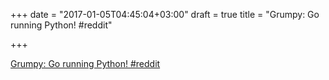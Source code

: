 +++
date = "2017-01-05T04:45:04+03:00"
draft = true
title = "Grumpy: Go running Python!  #reddit"

+++

<p><a href="https://t.co/kJ5noLhGX4">Grumpy: Go running Python!  #reddit</a></p>
